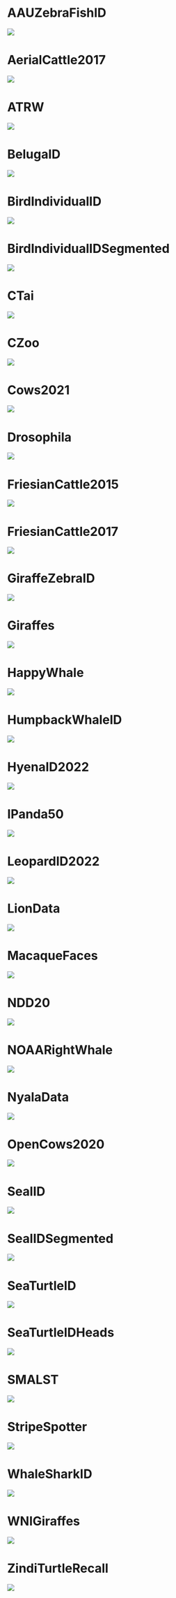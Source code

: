# AAUZebraFishID

![](images/grid_AAUZebraFishID.png)

# AerialCattle2017

![](images/grid_AerialCattle2017.png)

# ATRW

![](images/grid_ATRW.png)

# BelugaID

![](images/grid_BelugaID.png)

# BirdIndividualID

![](images/grid_BirdIndividualID.png)

# BirdIndividualIDSegmented

![](images/grid_BirdIndividualIDSegmented.png)

# CTai

![](images/grid_CTai.png)

# CZoo

![](images/grid_CZoo.png)

# Cows2021

![](images/grid_Cows2021.png)

# Drosophila

![](images/grid_Drosophila.png)

# FriesianCattle2015

![](images/grid_FriesianCattle2015.png)

# FriesianCattle2017

![](images/grid_FriesianCattle2017.png)

# GiraffeZebraID

![](images/grid_GiraffeZebraID.png)

# Giraffes

![](images/grid_Giraffes.png)

# HappyWhale

![](images/grid_HappyWhale.png)

# HumpbackWhaleID

![](images/grid_HumpbackWhaleID.png)

# HyenaID2022

![](images/grid_HyenaID2022.png)

# IPanda50

![](images/grid_IPanda50.png)

# LeopardID2022

![](images/grid_LeopardID2022.png)

# LionData

![](images/grid_LionData.png)

# MacaqueFaces

![](images/grid_MacaqueFaces.png)

# NDD20

![](images/grid_NDD20.png)

# NOAARightWhale

![](images/grid_NOAARightWhale.png)

# NyalaData

![](images/grid_NyalaData.png)

# OpenCows2020

![](images/grid_OpenCows2020.png)

# SealID

![](images/grid_SealID.png)

# SealIDSegmented

![](images/grid_SealIDSegmented.png)

# SeaTurtleID

![](images/grid_SeaTurtleID.png)

# SeaTurtleIDHeads

![](images/grid_SeaTurtleIDHeads.png)

# SMALST

![](images/grid_SMALST.png)

# StripeSpotter

![](images/grid_StripeSpotter.png)

# WhaleSharkID

![](images/grid_WhaleSharkID.png)

# WNIGiraffes

![](images/grid_WNIGiraffes.png)

# ZindiTurtleRecall

![](images/grid_ZindiTurtleRecall.png)




